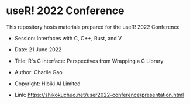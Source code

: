 # useR! 2022 Conference

This repository hosts materials prepared for the useR! 2022 Conference

- Session: Interfaces with C, C++, Rust, and V

- Date: 21 June 2022

- Title: R's C interface: Perspectives from Wrapping a C Library

- Author: Charlie Gao

- Copyright: Hibiki AI Limited

- Link: <https://shikokuchuo.net/user2022-conference/presentation.html>
